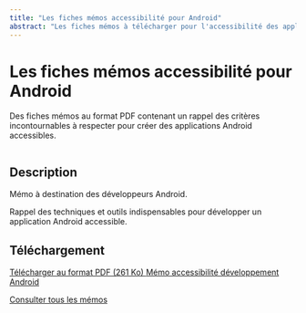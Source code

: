 ```yaml
---
title: "Les fiches mémos accessibilité pour Android"
abstract: "Les fiches mémos à télécharger pour l'accessibilité des applications Android"
---
```


# Les fiches mémos accessibilité pour Android

Des fiches mémos au format PDF contenant un rappel des critères incontournables à respecter pour créer des applications Android accessibles.

<div class="row">
  <div class="col-3">
    <p class="border-end">
      <img src="../../../articles/images/memos/memo-android.png" alt="">
    </p>
  </div>
  <div class="col-xl-9">  
    <h2 id="desc-android">Description</h2>
    <p>Mémo à destination des développeurs Android.</p>
    <p>Rappel des techniques et outils indispensables pour développer un application Android accessible.</p>
    <h2 id="tele-android">Téléchargement</h2>
    <p>         
      <a href="../../../res/memos/android/Memo-Android-Orange.pdf" class="btn btn-secondary">
        Télécharger au format PDF (261 Ko)
        <span class="visually-hidden">Mémo accessibilité développement Android</span>
      </a>
    </p>
  </div>
</div>

[Consulter tous les mémos](../../../articles/memo-accessibilite/)
